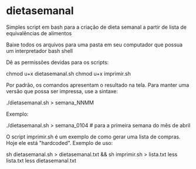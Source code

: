 # dietasemanal
Simples script em bash para a criação de dieta semanal a partir de lista de equivalências de alimentos

Baixe todos os arquivos para uma pasta em seu computador que possua um interpretador bash shell

Dê as permissões devidas para os scripts:

chmod u+x dietasemanal.sh
chmod u+x imprimir.sh

Por padrão, os comandos apresentam o resultado na tela. Para manter uma versão que possa ser impressa, use a sintaxe:

./dietasemanal.sh > semana_NNMM

Exemplo:

./dietasemanal.sh > semana_0104 # para a primeira semana do mês de abril

O script imprimir.sh é um exemplo de como gerar uma lista de compras. Hoje ele está "hardcoded". Exemplo de uso:

sh dietasemanal.sh > dietasemanal.txt && sh imprimir.sh > lista.txt
less lista.txt
less dietasemanal.txt
